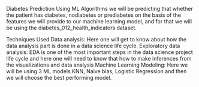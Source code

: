 Diabetes Prediction Using ML Algorithms
we will be predicting that whether the patient has diabetes, nodiabetes or prediabetes on the basis of the features we will provide to our machine learning model, and for that we will be using the diabetes_012_health_indicators dataset.

Techniques Used
Data analysis: Here one will get to know about how the data analysis part is done in a data science life cycle.
Exploratory data analysis: EDA is one of the most important steps in the data science project life cycle and here one will need to know that how to make inferences from the visualizations and data analysis
Machine Learning Modeling: Here we will be using 3 ML models KNN, Naive bias, Logistic Regression and then we will choose the best performing model.
